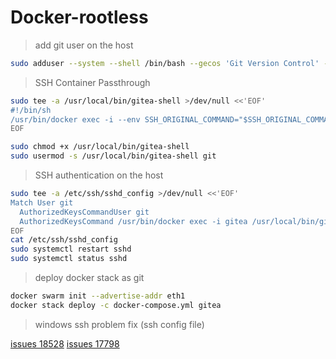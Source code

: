 # Docker-rootless

> add git user on the host

```bash
sudo adduser --system --shell /bin/bash --gecos 'Git Version Control' --group --disabled-password --home /home/git git
```

> SSH Container Passthrough

```bash
sudo tee -a /usr/local/bin/gitea-shell >/dev/null <<'EOF'
#!/bin/sh
/usr/bin/docker exec -i --env SSH_ORIGINAL_COMMAND="$SSH_ORIGINAL_COMMAND" gitea sh "$@"
EOF

sudo chmod +x /usr/local/bin/gitea-shell
sudo usermod -s /usr/local/bin/gitea-shell git
```

> SSH authentication on the host

```bash
sudo tee -a /etc/ssh/sshd_config >/dev/null <<'EOF'
Match User git
  AuthorizedKeysCommandUser git
  AuthorizedKeysCommand /usr/bin/docker exec -i gitea /usr/local/bin/gitea keys -c /etc/gitea/app.ini -e git -u %u -t %t -k %k
EOF
cat /etc/ssh/sshd_config
sudo systemctl restart sshd
sudo systemctl status sshd
```

> deploy docker stack as git

```bash
docker swarm init --advertise-addr eth1
docker stack deploy -c docker-compose.yml gitea
```

> windows ssh problem fix (ssh config file)

[issues 18528](https://github.com/go-gitea/gitea/issues/18528)
[issues 17798](https://github.com/go-gitea/gitea/issues/17798)
